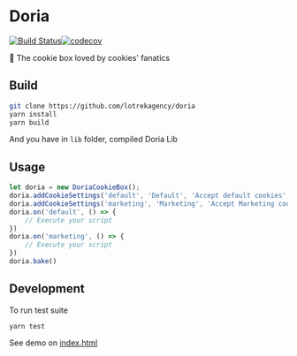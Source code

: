# Doria
[![Build Status](https://travis-ci.org/lotrekagency/doria.svg?branch=master)](https://travis-ci.org/lotrekagency/doria)[![codecov](https://codecov.io/gh/lotrekagency/doria/branch/master/graph/badge.svg)](https://codecov.io/gh/lotrekagency/doria)

🍪 The cookie box loved by cookies' fanatics

## Build
```sh
git clone https://github.com/lotrekagency/doria
yarn install
yarn build
```
And you have in `lib` folder, compiled Doria Lib

## Usage
```js
let doria = new DoriaCookieBox();
doria.addCookieSettings('default', 'Default', 'Accept default cookies', true);
doria.addCookieSettings('marketing', 'Marketing', 'Accept Marketing cookies');
doria.on('default', () => {
    // Execute your script
})
doria.on('marketing', () => {
    // Execute your script
})
doria.bake()
```

## Development

To run test suite

    yarn test

See demo on [index.html](https://github.com/lotrekagency/doria/blob/master/index.html)
